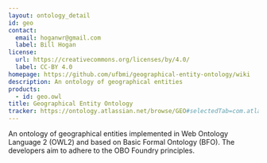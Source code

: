 ```yaml
---
layout: ontology_detail
id: geo
contact:
  email: hoganwr@gmail.com
  label: Bill Hogan
license:
  url: https://creativecommons.org/licenses/by/4.0/
  label: CC-BY 4.0
homepage: https://github.com/ufbmi/geographical-entity-ontology/wiki
description: An ontology of geographical entities
products:
  - id: geo.owl
title: Geographical Entity Ontology
tracker: https://ontology.atlassian.net/browse/GEO#selectedTab=com.atlassian.jira.plugin.system.project%3Aissues-panel
---
```


An ontology of geographical entities implemented in Web Ontology Language 2 (OWL2) and based on Basic Formal Ontology (BFO). The developers aim to adhere to the OBO Foundry principles.
